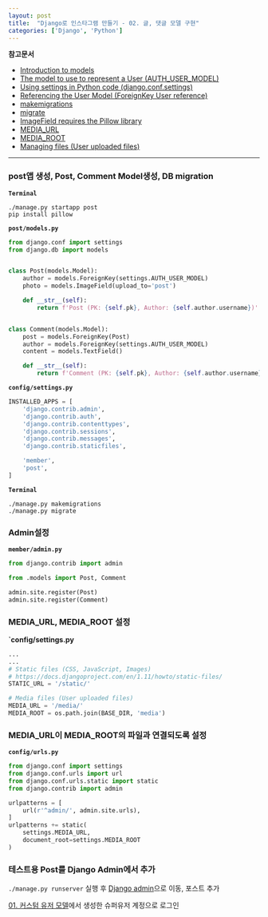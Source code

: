 ```yaml
---
layout: post
title:  "Django로 인스타그램 만들기 - 02. 글, 댓글 모델 구현"
categories: ['Django', 'Python']
---
```


**참고문서**
- [Introduction to models](https://docs.djangoproject.com/en/1.11/topics/db/models/)
- [The model to use to represent a User (AUTH_USER_MODEL)](https://docs.djangoproject.com/en/1.11/ref/settings/#auth-user-model)
- [Using settings in Python code (django.conf.settings)](https://docs.djangoproject.com/en/1.11/topics/settings/#using-settings-in-python-code)
- [Referencing the User Model (ForeignKey User reference)](https://docs.djangoproject.com/ko/1.11/topics/auth/customizing/#referencing-the-user-model)
- [makemigrations](https://docs.djangoproject.com/en/1.11/ref/django-admin/#makemigrations)
- [migrate](https://docs.djangoproject.com/en/1.11/ref/django-admin/#migrate)
- [ImageField requires the Pillow library](https://docs.djangoproject.com/en/1.11/ref/models/fields/#imagefield)
- [MEDIA_URL](https://docs.djangoproject.com/en/1.11/ref/settings/#media-url)
- [MEDIA_ROOT](https://docs.djangoproject.com/en/1.11/ref/settings/#media-root)
- [Managing files (User uploaded files)](https://docs.djangoproject.com/en/1.11/topics/files/#managing-files)

---

### post앱 생성, Post, Comment Model생성, DB migration

**`Terminal`**

```shell
./manage.py startapp post
pip install pillow
```

**`post/models.py`**

```python
from django.conf import settings
from django.db import models


class Post(models.Model):
    author = models.ForeignKey(settings.AUTH_USER_MODEL)
    photo = models.ImageField(upload_to='post')

    def __str__(self):
        return f'Post (PK: {self.pk}, Author: {self.author.username})'


class Comment(models.Model):
    post = models.ForeignKey(Post)
    author = models.ForeignKey(settings.AUTH_USER_MODEL)
    content = models.TextField()

    def __str__(self):
        return f'Comment (PK: {self.pk}, Author: {self.author.username})'
```

**`config/settings.py`**

```python
INSTALLED_APPS = [
    'django.contrib.admin',
    'django.contrib.auth',
    'django.contrib.contenttypes',
    'django.contrib.sessions',
    'django.contrib.messages',
    'django.contrib.staticfiles',

    'member',
    'post',
]
```

**`Terminal`**

```shell
./manage.py makemigrations
./manage.py migrate
```

### Admin설정

**`member/admin.py`**

```python
from django.contrib import admin

from .models import Post, Comment

admin.site.register(Post)
admin.site.register(Comment)
```

### MEDIA_URL, MEDIA_ROOT 설정

**`config/settings.py**

```python
...
...
# Static files (CSS, JavaScript, Images)
# https://docs.djangoproject.com/en/1.11/howto/static-files/
STATIC_URL = '/static/'

# Media files (User uploaded files)
MEDIA_URL = '/media/'
MEDIA_ROOT = os.path.join(BASE_DIR, 'media')
```

### MEDIA_URL이 MEDIA_ROOT의 파일과 연결되도록 설정

**`config/urls.py`**

```python
from django.conf import settings
from django.conf.urls import url
from django.conf.urls.static import static
from django.contrib import admin

urlpatterns = [
    url(r'^admin/', admin.site.urls),
]
urlpatterns += static(
    settings.MEDIA_URL,
    document_root=settings.MEDIA_ROOT
)
```

### 테스트용 Post를 Django Admin에서 추가

`./manage.py runserver` 실행 후 [Django admin](localhost:8000/admin)으로 이동, 포스트 추가

[01. 커스텀 유저 모델](/lecture/django/instagram/01.custom-user-model)에서 생성한 슈퍼유저 계정으로 로그인
